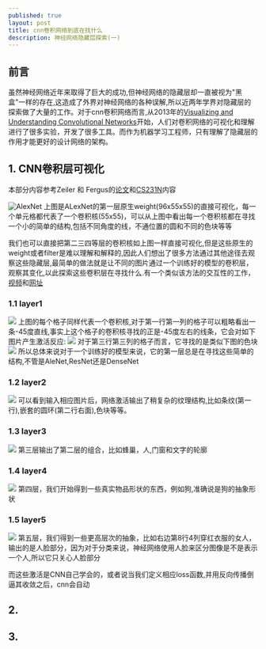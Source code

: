 ```yaml
---
published: true
layout: post
title: cnn卷积网络到底在找什么
description: 神经网络隐藏层探索(一)
---
```


## 前言
虽然神经网络近年来取得了巨大的成功,但神经网络的隐藏层却一直被视为"黑盒"一样的存在,这造成了外界对神经网络的各种误解,所以近两年学界对隐藏层的探索做了大量的工作。对于cnn卷积网络而言,从2013年的[Visualizing and Understanding Convolutional Networks](https://arxiv.org/pdf/1311.2901.pdf)开始，人们对卷积网络的可视化和理解进行了很多实验，开发了很多工具。而作为机器学习工程师，只有理解了隐藏层的作用才能更好的设计网络的架构。
## 1. CNN卷积层可视化
本部分内容参考Zeiler 和 Fergus的[论文](https://arxiv.org/pdf/1311.2901.pdf)和[CS231N](http://cs231n.stanford.edu/slides/2017/cs231n_2017_lecture12.pdf)内容

![AlexNet](../images/cnn_first_layout_alexnet_2014.png)
上图是ALexNet的第一层原生weight(96x55x55)的直接可视化，每一个单元格都代表了一个卷积核(55x55)，可以从上图中看出每一个卷积核都在寻找一个小的简单的结构,包括不同角度的线，不通位置的圆和不同的色块等等

我们也可以直接把第二三四等层的卷积核如上图一样直接可视化,但是这些原生的weight或者filter是难以理解和解释的,因此人们想出了很多方法通过其他途径去观察这些隐藏层,最简单的做法就是让不同的图片通过一个训练好的模型的卷积层，观察其变化,以此探索这些卷积层在寻找什么.有一个类似该方法的交互性的工作，[视频](https://www.youtube.com/watch?v=AgkfIQ4IGaM)和[网址](http://yosinski.com/deepvis)

### 1.1 layer1
![](../images/cnn_first_layout_zeiler.png)
上图的每个格子同样代表一个卷积核,对于第一行第一列的格子可以粗略看出一条-45度直线,事实上这个格子的卷积核寻找的正是-45度左右的线条，它会对如下图片产生激活反应:
![](../images/cnn_first_layout_0_0_filter_activation.png)
对于第三行第三列的格子而言，它寻找的是类似下图的色块
![](../images/cnn_first_layout_activation_3_3.png)
所以总体来说对于一个训练好的模型来说，它的第一层总是在寻找这些简单的结构,不管是AleNet,ResNet还是DenseNet
### 1.2 layer2
![](../images/cnn_second_layout_filter_activation.png)
可以看到输入相应图片后，网络激活输出了稍复杂的纹理结构,比如条纹(第一行),嵌套的圆环(第二行右面),色块等等。
### 1.3 layer3
![](../images/cnn_third_layout_filter_activation.png)
第三层输出了第二层的组合，比如蜂巢，人,门窗和文字的轮廓
### 1.4 layer4
![](../images/cnn_fourth_layout_filter_activation.png)
第四层，我们开始得到一些真实物品形状的东西，例如狗,准确说是狗的抽象形状

### 1.5 layer5
![](../images/cnn_fifth_layout_filter_activation.png)
第五层，我们得到一些更高层次的抽象，比如右边第8行4列穿红衣服的女人，输出的是人脸部分，因为对于分类来说，神经网络使用人脸来区分图像是不是表示一个人,所以它只关心人脸部分


而这些激活是CNN自己学会的，或者说当我们定义相应loss函数,并用反向传播倒逼其收敛之后，cnn会自动

## 2. 


## 3. 









